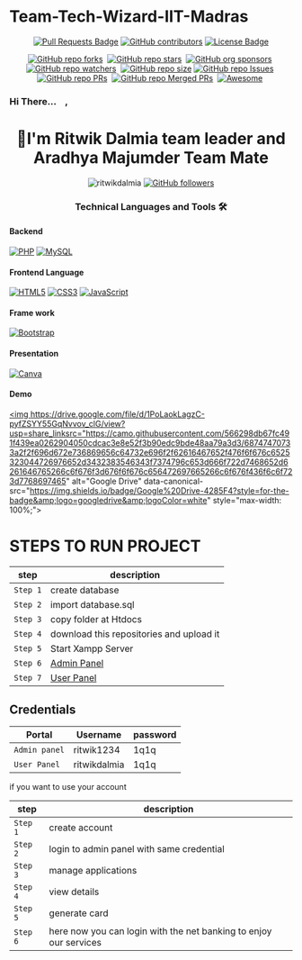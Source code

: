 # Team-Tech-Wizard-IIT-Madras




<div align="center">

<a href="https://github.com/ritwikdalmia/Team-Tech-Wizard-IIT-Madras/pulls"><img src="https://img.shields.io/github/issues-pr/ritwikdalmia/Team-Tech-Wizard-IIT-Madras" alt="Pull Requests Badge"/></a>
<a href="https://github.com/ritwikdalmia/Team-Tech-Wizard-IIT-Madras/graphs/contributors"><img alt="GitHub contributors" src="https://img.shields.io/github/contributors/ritwikdalmia/Team-Tech-Wizard-IIT-Madras?color=2b9348&style=flat&logo=github"></a>
<a href="https://github.com/ritwikdalmia/Team-Tech-Wizard-IIT-Madras/blob/main/LICENSE"><img src="https://img.shields.io/github/license/ritwikdalmia/Team-Tech-Wizard-IIT-Madras?color=2b9348" alt="License Badge"/></a>

</div>

<div align="center" markdown="1">

[![GitHub repo forks](https://img.shields.io/github/forks/ritwikdalmia/Team-Tech-Wizard-IIT-Madras?style=flat&logo=github&logoColor=whitesmoke&label=Forks)](https://github.com/ritwikdalmia/Team-Tech-Wizard-IIT-Madras/network)&#160;
[![GitHub repo stars](https://img.shields.io/github/stars/ritwikdalmia/Team-Tech-Wizard-IIT-Madras?style=flat&logo=github&logoColor=whitesmoke&label=Stars)](https://github.com/ritwikdalmia/Team-Tech-Wizard-IIT-Madras/stargazers)&#160;
[![GitHub org sponsors](https://img.shields.io/github/sponsors/ritwikdalmia?style=flat&logo=github&logoColor=whitesmoke&label=Sponsors)](https://github.com/sponsors/ritwikdalmia)&#160;
[![GitHub repo watchers](https://img.shields.io/github/watchers/ritwikdalmia/Team-Tech-Wizard-IIT-Madras?style=flat&logo=github&logoColor=whitesmoke&label=Watchers)](https://github.com/ritwikdalmia/Team-Tech-Wizard-IIT-Madras/watchers)&#160;
[![GitHub repo size](https://img.shields.io/github/repo-size/ritwikdalmia/Team-Tech-Wizard-IIT-Madras?style=flat&logo=github&logoColor=whitesmoke&label=Repo%20Size)](https://github.com/ritwikdalmia/Team-Tech-Wizard-IIT-Madras/archive/refs/heads/main.zip)
[![GitHub repo Issues](https://img.shields.io/github/issues/ritwikdalmia/Team-Tech-Wizard-IIT-Madras?style=flat&logo=github&logoColor=red&label=Issues)](https://github.com/ritwikdalmia/Team-Tech-Wizard-IIT-Madras/issues)&#160;
[![GitHub repo PRs](https://img.shields.io/github/issues-pr/ritwikdalmia/Team-Tech-Wizard-IIT-Madras?style=flat&logo=github&logoColor=orange&label=PRs)](https://github.com/ritwikdalmia/Team-Tech-Wizard-IIT-Madras/pulls)&#160;
[![GitHub repo Merged PRs](https://img.shields.io/github/issues-search/ritwikdalmia/Team-Tech-Wizard-IIT-Madras?style=flat&logo=github&logoColor=green&label=Merged%20PRs&query=is%3Amerged)](https://github.com/ritwikdalmia/Team-Tech-Wizard-IIT-Madras/pulls?q=is%3Apr+is%3Amerged)&#160;
[![Awesome](https://cdn.rawgit.com/sindresorhus/awesome/d7305f38d29fed78fa85652e3a63e154dd8e8829/media/badge.svg)](https://github.com/sindresorhus/awesome)&#160;


</div>

<!---
ritwikdalmia/ritwikdalmia is a ✨ special ✨ repository because its `README.md` (this file) appears on your GitHub profile.
You can click the Preview link to take a look at your changes.
--->


### Hi There...<img src="https://media.giphy.com/media/hvRJCLFzcasrR4ia7z/giphy.gif" width="15px">,

<h1 align="center">👋I'm Ritwik Dalmia team leader and Aradhya Majumder Team Mate</h1>


<!-- --------------------------------------------------Profile Views---------------------------------------------------- -->



<!-- --------------------------------------------------Profile Views---------------------------------------------------- -->

<p align="center"> <img src="https://komarev.com/ghpvc/?username=ritwikdalmia&label=Profile%20views&color=6805D3&style=flat" alt="ritwikdalmia" />
<a href="https://github.com/ritwikdalmia?tab=followers">
    <img alt="GitHub followers" src="https://img.shields.io/github/followers/ritwikdalmia?color=green&logo=github">
  </a>
  
</p>

<!-- --------------------------------------------------GitHub Profile Trophy---------------------------------------------------- -->


  

<!-- --------------------------------------------------
Languages and Tools 
---------------------------------------------- -->

<h3 align="center">Technical Languages and Tools <g-emoji class="g-emoji" alias="hammer_and_wrench" fallback-src="https://github.githubassets.com/images/icons/emoji/unicode/1f6e0.png">🛠</g-emoji> </h3>
<p align="center" dir="auto"> 

<h4 align="left">Backend</h4>

 <a target="_blank" rel="noopener noreferrer nofollow" href="https://camo.githubusercontent.com/b7e290d2aeff9829bba45e897265ceebd34b25f6f7efba4b08e1b23cfe0815e7/68747470733a2f2f696d672e736869656c64732e696f2f62616467652f7068702d2532333737374242342e7376673f7374796c653d666f722d7468652d6261646765266c6f676f3d706870266c6f676f436f6c6f723d7768697465"><img src="https://camo.githubusercontent.com/b7e290d2aeff9829bba45e897265ceebd34b25f6f7efba4b08e1b23cfe0815e7/68747470733a2f2f696d672e736869656c64732e696f2f62616467652f7068702d2532333737374242342e7376673f7374796c653d666f722d7468652d6261646765266c6f676f3d706870266c6f676f436f6c6f723d7768697465" alt="PHP" data-canonical-src="https://img.shields.io/badge/php-%23777BB4.svg?style=for-the-badge&amp;logo=php&amp;logoColor=white" style="max-width: 100%;"></a>
 <a target="_blank" rel="noopener noreferrer nofollow" href="https://camo.githubusercontent.com/988b23566a8e239f9717abbed64d36834115c8a8c7082a71c358e04f47f8398c/68747470733a2f2f696d672e736869656c64732e696f2f62616467652f4d7953514c2d3030303030463f7374796c653d666f722d7468652d6261646765266c6f676f3d6d7973716c266c6f676f436f6c6f723d7768697465"><img alt="MySQL" src="https://camo.githubusercontent.com/988b23566a8e239f9717abbed64d36834115c8a8c7082a71c358e04f47f8398c/68747470733a2f2f696d672e736869656c64732e696f2f62616467652f4d7953514c2d3030303030463f7374796c653d666f722d7468652d6261646765266c6f676f3d6d7973716c266c6f676f436f6c6f723d7768697465" data-canonical-src="https://img.shields.io/badge/MySQL-00000F?style=for-the-badge&amp;logo=mysql&amp;logoColor=white" style="max-width: 100%;"></a>
 
 
 <h4 align="left">Frontend Language</h4>
 
<a target="_blank" rel="noopener noreferrer nofollow" href="https://camo.githubusercontent.com/1f8e7f12b53c7bf4a9ba15fea5020b97c2dd5a0413bde6aec12df5f0025fcc38/68747470733a2f2f696d672e736869656c64732e696f2f62616467652f68746d6c352d2532334533344632362e7376673f267374796c653d666f722d7468652d6261646765266c6f676f3d68746d6c35266c6f676f436f6c6f723d7768697465"><img alt="HTML5" src="https://camo.githubusercontent.com/1f8e7f12b53c7bf4a9ba15fea5020b97c2dd5a0413bde6aec12df5f0025fcc38/68747470733a2f2f696d672e736869656c64732e696f2f62616467652f68746d6c352d2532334533344632362e7376673f267374796c653d666f722d7468652d6261646765266c6f676f3d68746d6c35266c6f676f436f6c6f723d7768697465" data-canonical-src="https://img.shields.io/badge/html5-%23E34F26.svg?&amp;style=for-the-badge&amp;logo=html5&amp;logoColor=white" style="max-width: 100%;"></a>
 <a target="_blank" rel="noopener noreferrer nofollow" href="https://camo.githubusercontent.com/a0f96256aaddde15e6bc6bcd651d24ba4bb1967339fed819630d91c61aaa1634/68747470733a2f2f696d672e736869656c64732e696f2f62616467652f637373332d2532333135373242362e7376673f267374796c653d666f722d7468652d6261646765266c6f676f3d63737333266c6f676f436f6c6f723d7768697465"><img alt="CSS3" src="https://camo.githubusercontent.com/a0f96256aaddde15e6bc6bcd651d24ba4bb1967339fed819630d91c61aaa1634/68747470733a2f2f696d672e736869656c64732e696f2f62616467652f637373332d2532333135373242362e7376673f267374796c653d666f722d7468652d6261646765266c6f676f3d63737333266c6f676f436f6c6f723d7768697465" data-canonical-src="https://img.shields.io/badge/css3-%231572B6.svg?&amp;style=for-the-badge&amp;logo=css3&amp;logoColor=white" style="max-width: 100%;"></a>
 <a target="_blank" rel="noopener noreferrer nofollow" href="https://camo.githubusercontent.com/6752a5abda6bc26d149a666e2ef2b0359855cc9526abfc0ad48c4771ec906979/68747470733a2f2f696d672e736869656c64732e696f2f62616467652f6a6176617363726970742d2532333332333333302e7376673f267374796c653d666f722d7468652d6261646765266c6f676f3d6a617661736372697074266c6f676f436f6c6f723d253233463744463145"><img alt="JavaScript" src="https://camo.githubusercontent.com/6752a5abda6bc26d149a666e2ef2b0359855cc9526abfc0ad48c4771ec906979/68747470733a2f2f696d672e736869656c64732e696f2f62616467652f6a6176617363726970742d2532333332333333302e7376673f267374796c653d666f722d7468652d6261646765266c6f676f3d6a617661736372697074266c6f676f436f6c6f723d253233463744463145" data-canonical-src="https://img.shields.io/badge/javascript-%23323330.svg?&amp;style=for-the-badge&amp;logo=javascript&amp;logoColor=%23F7DF1E" style="max-width: 100%;"></a>
 
 <h4 align="left">Frame work</h4>
 
 <a target="_blank" rel="noopener noreferrer nofollow" href="https://camo.githubusercontent.com/b768ae6e4f89b74512e6de02a8367fd71465bc3d88ef1cf2f1622e2017c32bea/68747470733a2f2f696d672e736869656c64732e696f2f62616467652f626f6f7473747261702d2532333536334437432e7376673f7374796c653d666f722d7468652d6261646765266c6f676f3d626f6f747374726170266c6f676f436f6c6f723d7768697465"><img src="https://camo.githubusercontent.com/b768ae6e4f89b74512e6de02a8367fd71465bc3d88ef1cf2f1622e2017c32bea/68747470733a2f2f696d672e736869656c64732e696f2f62616467652f626f6f7473747261702d2532333536334437432e7376673f7374796c653d666f722d7468652d6261646765266c6f676f3d626f6f747374726170266c6f676f436f6c6f723d7768697465" alt="Bootstrap" data-canonical-src="https://img.shields.io/badge/bootstrap-%23563D7C.svg?style=for-the-badge&amp;logo=bootstrap&amp;logoColor=white" style="max-width: 100%;"></a>


 

<h4 align="left">Presentation </h4>

<a target="_blank" rel="noopener noreferrer nofollow" href="https://www.canva.com/design/DAFXjd8OClI/F4hdUxWc3ujUTq6rcJbonw/view?utm_content=DAFXjd8OClI&utm_campaign=designshare&utm_medium=link2&utm_source=sharebutton"><img src="https://camo.githubusercontent.com/5e97a4e428eb8bdf169c671b77ebe47f45cf9ca4e704e4bcac4932d3c8511ad6/68747470733a2f2f696d672e736869656c64732e696f2f62616467652f43616e76612d2532333030433443432e7376673f7374796c653d666f722d7468652d6261646765266c6f676f3d43616e7661266c6f676f436f6c6f723d7768697465" alt="Canva" data-canonical-src="https://img.shields.io/badge/Canva-%2300C4CC.svg?style=for-the-badge&amp;logo=Canva&amp;logoColor=white" style="max-width: 100%;"></a>


 
 
 
<h4 align="left">Demo </h4>



<a target="_blank" rel="noopener noreferrer nofollow" href="https://drive.google.com/file/d/1PoLaokLagzC-pyfZSYY55GqNvvov_clG/view?usp=share_link"><img https://drive.google.com/file/d/1PoLaokLagzC-pyfZSYY55GqNvvov_clG/view?usp=share_linksrc="https://camo.githubusercontent.com/566298db67fc491f439ea0262904050cdcac3e8e52f3b90edc9bde48aa79a3d3/68747470733a2f2f696d672e736869656c64732e696f2f62616467652f476f6f676c6525323044726976652d3432383546343f7374796c653d666f722d7468652d6261646765266c6f676f3d676f6f676c656472697665266c6f676f436f6c6f723d7768697465" alt="Google Drive" data-canonical-src="https://img.shields.io/badge/Google%20Drive-4285F4?style=for-the-badge&amp;logo=googledrive&amp;logoColor=white" style="max-width: 100%;"></a>





    
</p>

# STEPS TO RUN PROJECT

|step|description|
|-------|---------|
|`Step 1`|create database |
|`Step 2`|import database.sql|
|`Step 3` |copy folder at Htdocs|
|`Step 4` |download this repositories and upload it |
|`Step 5` |Start Xampp Server|
|`Step 6` |[Admin Panel](https://smilewellnessfoundation.org/hackathon_iitmadras/admin%20files/login.php)|
|`Step 7` |[User Panel](https://smilewellnessfoundation.org/hackathon_iitmadras/net_banking_login.php)|


## Credentials

|Portal|Username|password|
|----|-------|---------|
|`Admin panel`|ritwik1234|1q1q|
|`User Panel`|ritwikdalmia|1q1q|

if you want to use your account 

|step|description|
|-------|---------|
|`Step 1`|create account |
|`Step 2`|login to admin panel with same credential|
|`Step 3` |manage applications|
|`Step 4` |view details |
|`Step 5` |generate card|
|`Step 6` |here now you can login with the net banking to enjoy our services|




 
